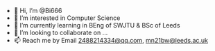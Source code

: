 - 👋 Hi, I’m @Bi666
- 👀 I’m interested in Computer Science
- 🌱 I’m currently learning in BEng of SWJTU & BSc of Leeds
- 💞️ I’m looking to collaborate on ...
- 📫 Reach me by Email 2488214334@qq.com, mn21bw@leeds.ac.uk

<!---
Bi666/Bi666 is a ✨ special ✨ repository because its `README.md` (this file) appears on your GitHub profile.
You can click the Preview link to take a look at your changes.
--->
